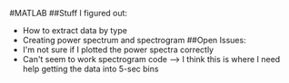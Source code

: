 
#MATLAB
##Stuff I figured out:
- How to extract data by type
- Creating power spectrum and spectrogram
##Open Issues:
- I'm not sure if I plotted the power spectra correctly
- Can't seem to work spectrogram code --> I think this is where I need help getting the data into 5-sec bins
